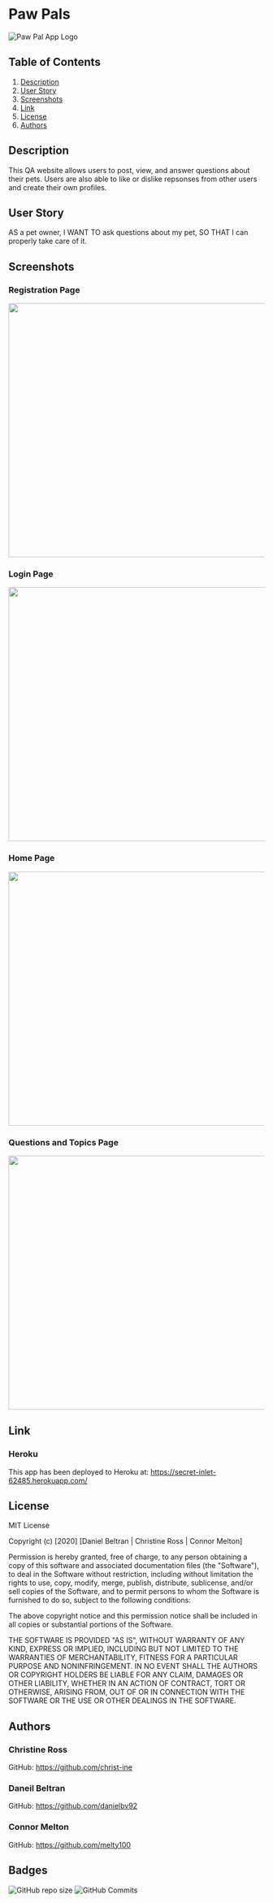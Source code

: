 # Paw Pals
![Paw Pal App Logo](https://github.com/melty100/PawPals/blob/master/public/images/homepage.PNG)
## Table of Contents
1. [Description](#description)  
2. [User Story](#user-story)
3. [Screenshots](#screenshots)  
4. [Link](#installation)
5. [License](#license)  
6. [Authors](#authors) 


## Description
This QA website allows users to post, view, and answer questions about their pets. Users are also able to like or dislike repsonses from other users
and create their own profiles.

## User Story
AS a pet owner,
I WANT TO ask questions about my pet,
SO THAT I can properly take care of it.

## Screenshots

### Registration Page
<img src="https://github.com/melty100/PawPals/blob/master/public/images/registerpage.PNG" width="1050" height="500" />

### Login Page
<img src="https://github.com/melty100/PawPals/blob/master/public/images/login.PNG" width="1050" height="500" />

### Home Page
<img src="https://github.com/melty100/PawPals/blob/master/public/images/homepage.PNG" width="1050" height="500"  />

### Questions and Topics Page
<img src="https://github.com/melty100/PawPals/blob/master/public/images/questions.PNG" width="1050" height="500"  />

## Link
### Heroku
This app has been deployed to Heroku at:
https://secret-inlet-62485.herokuapp.com/


## License
MIT License

Copyright (c) [2020] [Daniel Beltran | Christine Ross | Connor Melton]

Permission is hereby granted, free of charge, to any person obtaining a copy
of this software and associated documentation files (the "Software"), to deal
in the Software without restriction, including without limitation the rights
to use, copy, modify, merge, publish, distribute, sublicense, and/or sell
copies of the Software, and to permit persons to whom the Software is
furnished to do so, subject to the following conditions:

The above copyright notice and this permission notice shall be included in all
copies or substantial portions of the Software.

THE SOFTWARE IS PROVIDED "AS IS", WITHOUT WARRANTY OF ANY KIND, EXPRESS OR
IMPLIED, INCLUDING BUT NOT LIMITED TO THE WARRANTIES OF MERCHANTABILITY,
FITNESS FOR A PARTICULAR PURPOSE AND NONINFRINGEMENT. IN NO EVENT SHALL THE
AUTHORS OR COPYRIGHT HOLDERS BE LIABLE FOR ANY CLAIM, DAMAGES OR OTHER
LIABILITY, WHETHER IN AN ACTION OF CONTRACT, TORT OR OTHERWISE, ARISING FROM,
OUT OF OR IN CONNECTION WITH THE SOFTWARE OR THE USE OR OTHER DEALINGS IN THE
SOFTWARE.

## Authors

### Christine Ross

GitHub: https://github.com/christ-ine

### Daneil Beltran 

GitHub: https://github.com/danielbv92

### Connor Melton

GitHub: https://github.com/melty100

## Badges
![GitHub repo size](https://img.shields.io/github/repo-size/melty100/project2)
![GitHub Commits](https://img.shields.io/github/commit-activity/w/melty100/project2)
